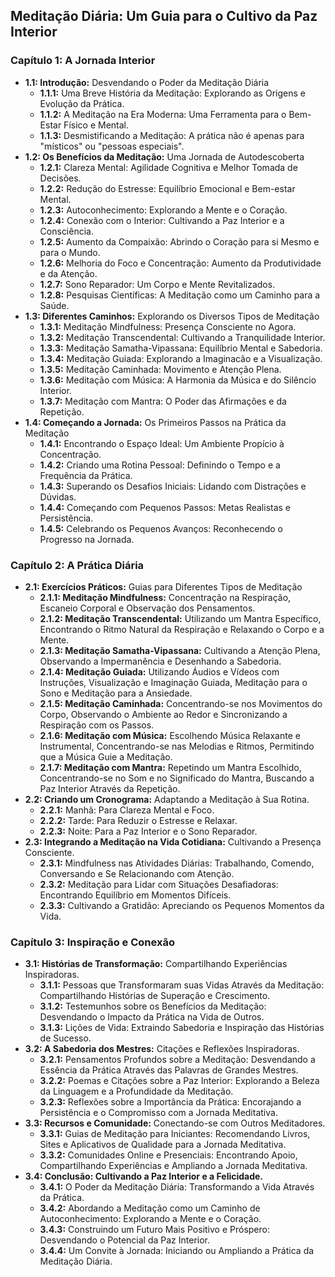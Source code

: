## Meditação Diária: Um Guia para o Cultivo da Paz Interior

### Capítulo 1: A Jornada Interior

* **1.1: Introdução:** Desvendando o Poder da Meditação Diária
    * **1.1.1:** Uma Breve História da Meditação: Explorando as Origens e Evolução da Prática.
    * **1.1.2:** A Meditação na Era Moderna: Uma Ferramenta para o Bem-Estar Físico e Mental.
    * **1.1.3:** Desmistificando a Meditação: A prática não é apenas para "místicos" ou "pessoas especiais".
* **1.2: Os Benefícios da Meditação:** Uma Jornada de Autodescoberta
    * **1.2.1:** Clareza Mental: Agilidade Cognitiva e Melhor Tomada de Decisões.
    * **1.2.2:** Redução do Estresse: Equilíbrio Emocional e Bem-estar Mental.
    * **1.2.3:** Autoconhecimento: Explorando a Mente e o Coração.
    * **1.2.4:** Conexão com o Interior: Cultivando a Paz Interior e a Consciência.
    * **1.2.5:** Aumento da Compaixão: Abrindo o Coração para si Mesmo e para o Mundo.
    * **1.2.6:** Melhoria do Foco e Concentração:  Aumento da Produtividade e da Atenção.
    * **1.2.7:** Sono Reparador: Um Corpo e Mente Revitalizados.
    * **1.2.8:** Pesquisas Científicas: A Meditação como um Caminho para a Saúde.
* **1.3: Diferentes Caminhos:** Explorando os Diversos Tipos de Meditação
    * **1.3.1:** Meditação Mindfulness: Presença Consciente no Agora.
    * **1.3.2:** Meditação Transcendental: Cultivando a Tranquilidade Interior.
    * **1.3.3:** Meditação Samatha-Vipassana: Equilíbrio Mental e Sabedoria.
    * **1.3.4:** Meditação Guiada: Explorando a Imaginacão e a Visualização.
    * **1.3.5:** Meditação Caminhada:  Movimento e Atenção Plena.
    * **1.3.6:** Meditação com Música:  A Harmonia da Música e do Silêncio Interior.
    * **1.3.7:** Meditação com Mantra:  O Poder das Afirmações e da Repetição.
* **1.4: Começando a Jornada:** Os Primeiros Passos na Prática da Meditação
    * **1.4.1:** Encontrando o Espaço Ideal: Um Ambiente Propício à Concentração.
    * **1.4.2:** Criando uma Rotina Pessoal: Definindo o Tempo e a Frequência da Prática.
    * **1.4.3:**  Superando os Desafios Iniciais: Lidando com Distrações e Dúvidas.
    * **1.4.4:** Começando com Pequenos Passos:  Metas Realistas e Persistência.
    * **1.4.5:** Celebrando os Pequenos Avanços: Reconhecendo o Progresso na Jornada.

### Capítulo 2:  A Prática Diária

* **2.1:  Exercícios Práticos:**  Guias para Diferentes Tipos de Meditação
    * **2.1.1:  Meditação Mindfulness:**  Concentração na Respiração, Escaneio Corporal e Observação dos Pensamentos.
    * **2.1.2:  Meditação Transcendental:**  Utilizando um Mantra Específico, Encontrando o Ritmo Natural da Respiração e Relaxando o Corpo e a Mente.
    * **2.1.3:  Meditação Samatha-Vipassana:**  Cultivando a Atenção Plena, Observando a Impermanência e Desenhando a Sabedoria.
    * **2.1.4:  Meditação Guiada:**  Utilizando Áudios e Vídeos com Instruções, Visualização e Imaginação Guiada, Meditação para o Sono e Meditação para a Ansiedade.
    * **2.1.5:  Meditação Caminhada:**  Concentrando-se nos Movimentos do Corpo, Observando o Ambiente ao Redor e Sincronizando a Respiração com os Passos.
    * **2.1.6:  Meditação com Música:**  Escolhendo Música Relaxante e Instrumental, Concentrando-se nas Melodias e Ritmos, Permitindo que a Música Guie a Meditação.
    * **2.1.7:  Meditação com Mantra:**  Repetindo um Mantra Escolhido, Concentrando-se no Som e no Significado do Mantra, Buscando a Paz Interior Através da Repetição.
* **2.2:  Criando um Cronograma:**  Adaptando a Meditação à Sua Rotina.
    * **2.2.1:**  Manhã:  Para Clareza Mental e Foco.
    * **2.2.2:**  Tarde:  Para Reduzir o Estresse e Relaxar.
    * **2.2.3:**  Noite:  Para a Paz Interior e o Sono Reparador.
* **2.3:  Integrando a Meditação na Vida Cotidiana:**  Cultivando a Presença Consciente.
    * **2.3.1:**  Mindfulness nas Atividades Diárias:  Trabalhando, Comendo, Conversando e Se Relacionando com Atenção.
    * **2.3.2:**  Meditação para Lidar com Situações Desafiadoras:  Encontrando Equilíbrio em Momentos Difíceis.
    * **2.3.3:**  Cultivando a Gratidão:  Apreciando os Pequenos Momentos da Vida.

### Capítulo 3:  Inspiração e Conexão

* **3.1:  Histórias de Transformação:**  Compartilhando Experiências Inspiradoras.
    * **3.1.1:**  Pessoas que Transformaram suas Vidas Através da Meditação:  Compartilhando Histórias de Superação e Crescimento.
    * **3.1.2:**  Testemunhos sobre os Benefícios da Meditação:  Desvendando o Impacto da Prática na Vida de Outros.
    * **3.1.3:**  Lições de Vida:  Extraindo Sabedoria e Inspiração das Histórias de Sucesso.
* **3.2:  A Sabedoria dos Mestres:**  Citações e Reflexões Inspiradoras.
    * **3.2.1:**  Pensamentos Profundos sobre a Meditação:  Desvendando a Essência da Prática Através das Palavras de Grandes Mestres.
    * **3.2.2:**  Poemas e Citações sobre a Paz Interior:  Explorando a Beleza da Linguagem e a Profundidade da Meditação.
    * **3.2.3:**  Reflexões sobre a Importância da Prática:  Encorajando a Persistência e o Compromisso com a Jornada Meditativa.
* **3.3:  Recursos e Comunidade:**  Conectando-se com Outros Meditadores.
    * **3.3.1:**  Guias de Meditação para Iniciantes:  Recomendando Livros, Sites e Aplicativos de Qualidade para a Jornada Meditativa.
    * **3.3.2:**  Comunidades Online e Presenciais:  Encontrando Apoio, Compartilhando Experiências e Ampliando a Jornada Meditativa.
* **3.4:  Conclusão:  Cultivando a Paz Interior e a Felicidade.**
    * **3.4.1:**  O Poder da Meditação Diária:  Transformando a Vida Através da Prática.
    * **3.4.2:**  Abordando a Meditação como um Caminho de Autoconhecimento:  Explorando a Mente e o Coração.
    * **3.4.3:**  Construindo um Futuro Mais Positivo e Próspero:  Desvendando o Potencial da Paz Interior.
    * **3.4.4:**  Um Convite à Jornada:  Iniciando ou Ampliando a Prática da Meditação Diária.
